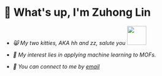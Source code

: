 # 🤠 What's up, I'm Zuhong Lin
  
- <p><em> 😸 My two kitties, AKA hh and zz, salute you <img src="https://github.com/lzhzzzzwill/lzhzzzzwill/blob/main/kitty/hhzz.png" width="50">  

- 🧐 My interest lies in applying machine learning to MOFs.

- 📮 You can connect to me by [email](mailto:lzhzzzzgkbs@163.com)
